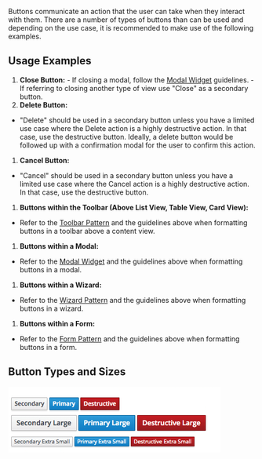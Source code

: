 
Buttons communicate an action that the user can take when they interact with them. There are a number of types of buttons than can be used and depending on the use case, it is recommended to make use of the following examples.

## Usage Examples

  1. **Close Button:**
    - If closing a modal, follow the [Modal Widget](https://www.patternfly.org/pattern-library/widgets/#modal) guidelines.
    - If referring to closing another type of view use "Close" as a secondary button.
  1. **Delete Button:**
   - "Delete" should be used in a secondary button unless you have a limited use case where the Delete action is a highly destructive action. In that case, use the destructive button. Ideally, a delete button would be followed up with a confirmation modal for the user to confirm this action.
  1. **Cancel Button:**
   - "Cancel" should be used in a secondary button unless you have a limited use case where the Cancel action is a highly destructive action. In that case, use the destructive button.
  1. **Buttons within the Toolbar (Above List View, Table View, Card View):**
   - Refer to the [Toolbar Pattern](https://www.patternfly.org/pattern-library/forms-and-controls/toolbar/#_) and the guidelines above when formatting buttons in a toolbar above a content view.
  1. **Buttons within a Modal:**
   - Refer to the [Modal Widget](https://www.patternfly.org/pattern-library/widgets/#modal) and the guidelines above when formatting buttons in a modal.
  1. **Buttons within a Wizard:**
   - Refer to the [Wizard Pattern](https://www.patternfly.org/pattern-library/communication/wizard/#/_design) and the guidelines above when formatting buttons in a wizard.
  1. **Buttons within a Form:**
   - Refer to the [Form Pattern](https://www.patternfly.org/pattern-library/forms-and-controls/forms/#_) and the guidelines above when formatting buttons in a form.

## Button Types and Sizes
![Button Sizing](img/button-sizing.png)
